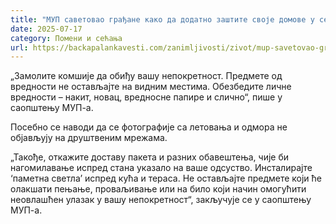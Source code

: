 ```yaml
---
title: "МУП саветовао грађане како да додатно заштите своје домове у сезони годишњих одмора"
date: 2025-07-17
category: Помени и сећања
url: https://backapalankavesti.com/zanimljivosti/zivot/mup-savetovao-gradjane-kako-da-dodatno-zastite-svoje-domove-u-sezoni-godisnjih-odmora/
---
```


„Замолите комшије да обиђу вашу непокретност. Предмете од вредности не остављајте на видним местима. Обезбедите личне вредности – накит, новац, вредносне папире и слично“, пише у саопштењу МУП-а.

Посебно се наводи да се фотографије са летовања и одмора не објављују на друштвеним мрежама.

„Такође, откажите доставу пакета и разних обавештења, чије би нагомилавање испред стана указало на ваше одсуство. Инсталирајте ‘паметна светла’ испред кућа и тераса. Не остављајте предмете који ће олакшати пењање, проваљивање или на било који начин омогућити неовлашћен улазак у вашу непокретност“, закључује се у саопштењу МУП-а.
